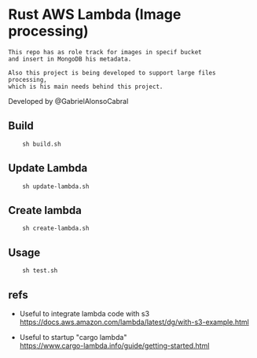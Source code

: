 # Rust AWS Lambda (Image processing)
    This repo has as role track for images in specif bucket
    and insert in MongoDB his metadata.

    Also this project is being developed to support large files processing,
    which is his main needs behind this project. 

Developed by
    @GabrielAlonsoCabral

## Build
```
    sh build.sh
```

## Update Lambda
```
    sh update-lambda.sh
```

## Create lambda
```
    sh create-lambda.sh
```

## Usage
```
    sh test.sh
```


## refs
 - Useful to integrate lambda code with s3
    <br/>
    https://docs.aws.amazon.com/lambda/latest/dg/with-s3-example.html

 - Useful to startup "cargo lambda"  
    https://www.cargo-lambda.info/guide/getting-started.html